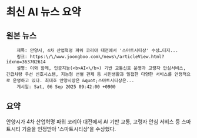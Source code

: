 # 최신 AI 뉴스 요약

## 원본 뉴스
		제목: 안양시, 4차 산업혁명 파워 코리아 대전에서 '스마트시티상' 수상…디지...
		링크: https:\/\/www.joongboo.com\/news\/articleView.html?idxno=363702614
		설명: 이와 함께, 인공지능(<b>AI<\/b>) 기반 교통신호 운영과 고령자 안심서비스, 긴급차량 우선 신호시스템, 지능형 선별 관제 등 시민생활과 밀접한 다양한 서비스를 안정적으로 운영하고 있다. 최대호 안양시장은 &quot;스마트시티상은... 
		게시일: Sat, 06 Sep 2025 09:42:00 +0900


## 요약
안양시가 4차 산업혁명 파워 코리아 대전에서 AI 기반 교통, 고령자 안심 서비스 등 스마트시티 기술을 인정받아 '스마트시티상'을 수상했다.
